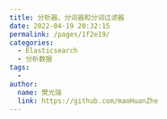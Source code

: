 ```yaml
---
title: 分析器、分词器和分词过滤器
date: 2022-04-19 20:32:15
permalink: /pages/1f2e19/
categories:
  - Elasticsearch
  - 分析数据
tags:
  - 
author: 
  name: 樊光瑞
  link: https://github.com/maoHuanZhe
---
```

